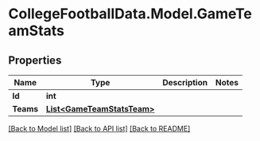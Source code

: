 # CollegeFootballData.Model.GameTeamStats

## Properties

Name | Type | Description | Notes
------------ | ------------- | ------------- | -------------
**Id** | **int** |  | 
**Teams** | [**List&lt;GameTeamStatsTeam&gt;**](GameTeamStatsTeam.md) |  | 

[[Back to Model list]](../README.md#documentation-for-models) [[Back to API list]](../README.md#documentation-for-api-endpoints) [[Back to README]](../README.md)

